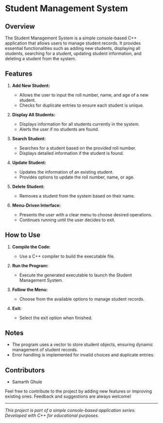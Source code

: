 # Student Management System

## Overview

The Student Management System is a simple console-based C++ application that allows users to manage student records. It provides essential functionalities such as adding new students, displaying all students, searching for a student, updating student information, and deleting a student from the system.

## Features

1. **Add New Student:**
   - Allows the user to input the roll number, name, and age of a new student.
   - Checks for duplicate entries to ensure each student is unique.

2. **Display All Students:**
   - Displays information for all students currently in the system.
   - Alerts the user if no students are found.

3. **Search Student:**
   - Searches for a student based on the provided roll number.
   - Displays detailed information if the student is found.

4. **Update Student:**
   - Updates the information of an existing student.
   - Provides options to update the roll number, name, or age.

5. **Delete Student:**
   - Removes a student from the system based on their name.

6. **Menu-Driven Interface:**
   - Presents the user with a clear menu to choose desired operations.
   - Continues running until the user decides to exit.

## How to Use

1. **Compile the Code:**
   - Use a C++ compiler to build the executable file.

2. **Run the Program:**
   - Execute the generated executable to launch the Student Management System.

3. **Follow the Menu:**
   - Choose from the available options to manage student records.

4. **Exit:**
   - Select the exit option when finished.

## Notes

- The program uses a vector to store student objects, ensuring dynamic management of student records.
- Error handling is implemented for invalid choices and duplicate entries.

## Contributors

- Samarth Ghule

Feel free to contribute to the project by adding new features or improving existing ones. Feedback and suggestions are always welcome!

---

*This project is part of a simple console-based application series. Developed with C++ for educational purposes.*
